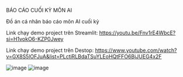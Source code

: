 BÁO CÁO CUỐI KỲ MÔN AI 

Đồ án cá nhân báo cáo môn AI cuối kỳ

Link chạy demo project trên Streamlit: https://youtu.be/Fnv1rE4WbcE?si=H1vokO6-KZP0Jwey

Link chạy demo project trên Destop: https://www.youtube.com/watch?v=GX8S5lOFJuA&list=PLctiRLBdaTSuYLEoHQtFFO6BjJUEG4x2F

![image](https://github.com/user-attachments/assets/fb94e7f2-8c63-43d8-9c21-ed55064e9e98)
![image](https://github.com/user-attachments/assets/c66eec22-9333-4b04-b066-0c1ae5ff5db2)
